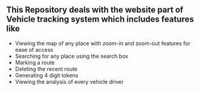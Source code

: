 ## This Repository deals with the website part of Vehicle tracking system which includes features like
* Viewing the map of any place with zoom-in and zoom-out features for ease of access
* Searching for any place using the search box
* Marking a route
* Deleting the recent route
* Generating 4 digit tokens
* Viewing the analysis of every vehicle driver